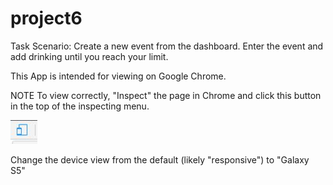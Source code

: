 # project6

Task Scenario:
Create a new event from the dashboard. Enter the event and add drinking until you reach your limit.

This App is intended for viewing on Google Chrome.

NOTE To view correctly, "Inspect" the page in Chrome and click this button in the top of the inspecting menu.

<img src="./images/ChromeButton.JPG" alt="Chrome Inspect Button">

Change the device view from the default (likely "responsive") to "Galaxy S5"